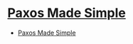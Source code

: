 # [Paxos Made Simple](https://www.microsoft.com/en-us/research/publication/paxos-made-simple/)

- [Paxos Made Simple](#paxos-made-simple)

